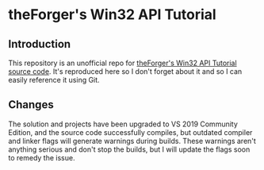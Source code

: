 # theForger's Win32 API Tutorial

## Introduction

This repository is an unofficial repo for [theForger's Win32 API Tutorial](http://www.winprog.org/tutorial/) [source code](http://bit.ly/2ntziDq). It's reproduced here so I don't forget about it and so I can easily reference it using Git.

## Changes

The solution and projects have been upgraded to VS 2019 Community Edition, and the source code successfully compiles, but outdated compiler and linker flags will generate warnings during builds. These warnings aren't anything serious and don't stop the builds, but I will update the flags soon to remedy the issue.
